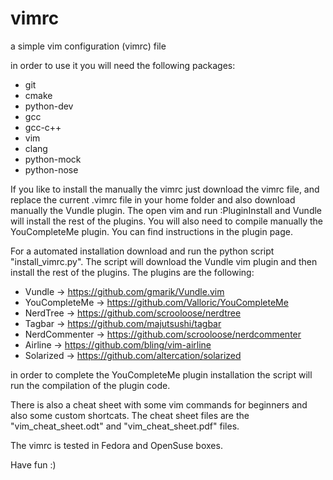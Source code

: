 vimrc
=====

a simple vim configuration (vimrc) file

in order to use it you will need the following packages:

* git
* cmake
* python-dev
* gcc
* gcc-c++
* vim
* clang
* python-mock
* python-nose

If you like to install the manually the vimrc just download
the vimrc file, and replace the current .vimrc file in your
home folder and also download manually the Vundle plugin.
The open vim and run :PluginInstall and Vundle will install
the rest of the plugins. You will also need to compile manually
the YouCompleteMe plugin. You can find instructions in the 
plugin page.

For a automated installation download and run the python script 
"install_vimrc.py".  The script will download the Vundle
vim plugin and then install the rest of the plugins. The plugins
are the following:

* Vundle -> https://github.com/gmarik/Vundle.vim
* YouCompleteMe -> https://github.com/Valloric/YouCompleteMe
* NerdTree -> https://github.com/scrooloose/nerdtree
* Tagbar -> https://github.com/majutsushi/tagbar
* NerdCommenter -> https://github.com/scrooloose/nerdcommenter
* Airline -> https://github.com/bling/vim-airline
* Solarized -> https://github.com/altercation/solarized

in order to complete the YouCompleteMe plugin installation
the script will run the compilation of the plugin code.

There is also a cheat sheet with some vim commands for
beginners and also some custom shortcats. The cheat sheet
files are the "vim_cheat_sheet.odt" and "vim_cheat_sheet.pdf"
files.

The vimrc is tested in Fedora and OpenSuse boxes.

Have fun :)
